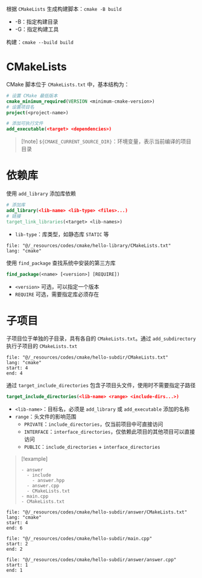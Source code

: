 
根据 `CMakeLists` 生成构建脚本：`cmake -B build`
- -B：指定构建目录
- -G：指定构建工具

构建：`cmake --build build`
# CMakeLists

CMake 脚本位于 `CMakeLists.txt` 中，基本结构为：

```cmake
# 设置 CMake 最低版本
cmake_minimum_required(VERSION <minimum-cmake-version>)
# 设置项目名
project(<project-name>)

# 添加可执行文件
add_executable(<target> <dependencies>)
```

> [!note] `${CMAKE_CURRENT_SOURCE_DIR}`：环境变量，表示当前编译的项目目录
# 依赖库

使用 `add_library` 添加库依赖

```cmake
# 添加库
add_library(<lib-name> <lib-type> <files>...)
# 链接
target_link_libraries(<target> <lib-names>)
```

- `lib-type`：库类型，如静态库 `STATIC` 等

```reference
file: "@/_resources/codes/cmake/hello-library/CMakeLists.txt"
lang: "cmake"
```

使用 `find_package` 查找系统中安装的第三方库

```cmake
find_package(<name> [<version>] [REQUIRE])
```

- `<version>` 可选，可以指定一个版本
- `REQUIRE` 可选，需要指定库必须存在
# 子项目

子项目位于单独的子目录，具有各自的 `CMakeLists.txt`。通过 `add_subdirectory` 执行子项目的 `CMakeLists.txt`

```reference title:CMakeLists.txt
file: "@/_resources/codes/cmake/hello-subdir/CMakeLists.txt"
lang: "cmake"
start: 4
end: 4
```

通过 `target_include_directories` 包含子项目头文件，使用时不需要指定子路径

```cmake
target_include_directories(<lib-name> <range> <include-dirs...>)
```

- `<lib-name>`：目标名，必须是 `add_library` 或 `add_executable` 添加的名称
- `range`：头文件的影响范围
	- `PRIVATE`：`include_directories`，仅当前项目中可直接访问
	- `INTERFACE`：`interface_directories`，仅依赖此项目的其他项目可以直接访问
	- `PUBLIC`：`include_directories` + `interface_directories`

> [!example] 
> ```dirtree
> - answer
>   - include
>     - answer.hpp
>   - answer.cpp
>   - CMakeLists.txt
> - main.cpp
> - CMakeLists.txt
> ```

```reference title:answer/CMakeLists.txt
file: "@/_resources/codes/cmake/hello-subdir/answer/CMakeLists.txt"
lang: "cmake"
start: 4
end: 6
```

```reference title:main.cpp
file: "@/_resources/codes/cmake/hello-subdir/main.cpp"
start: 2
end: 2
```

```reference title:answer/answer.cpp
file: "@/_resources/codes/cmake/hello-subdir/answer/answer.cpp"
start: 1
end: 1
```

